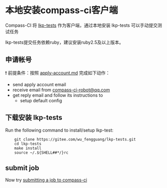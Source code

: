 # 本地安装compass-ci客户端

Compass-CI 将 [lkp-tests](https://gitee.com/wu_fengguang/lkp-tests) 作为客户端，通过本地安装 lkp-tests 可以手动提交测试任务

lkp-tests提交任务依赖ruby，建议安装ruby2.5及以上版本。

## 申请帐号

:exclamation: 前提条件：按照 [apply-account.md](https://gitee.com/wu_fengguang/compass-ci/blob/master/doc/account/apply-account.md) 完成如下动作：
- send apply account email
- receive email from compass-ci-robot@qq.com
- get reply email and follow its instructions to
  - setup default config

## 下载安装 lkp-tests

Run the following command to install/setup lkp-test:

```SHELL
    git clone https://gitee.com/wu_fengguang/lkp-tests.git
    cd lkp-tests
    make install
    source ~/.${SHELL##*/}rc
```

## submit job

Now try [submitting a job to compass-ci](https://gitee.com/wu_fengguang/compass-ci/blob/master/doc/job/submit/submit-job.zh.md)
